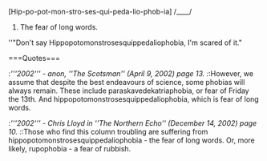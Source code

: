 [Hip-po-pot-mon-stro-ses-qui-peda-lio-phob-ia]
/____/

1) The fear of long words.

''"Don't say Hippopotomonstrosesquippedaliophobia, I'm scared of it."

===Quotes===

:*'''2002''' - anon, ''The Scotsman'' (April 9, 2002) page 13.
:*:However, we assume that despite the best endeavours of science, some phobias will always remain. These include paraskavedekatriaphobia, or fear of Friday the 13th. And hippopotomonstrosesquippedaliophobia, which is fear of long words. 

:*'''2002''' - Chris Lloyd in ''The Northern Echo'' (December 14, 2002) page 10.
:*:Those who find this column troubling are suffering from hippopotomonstrosesquippedaliophobia - the fear of long words. Or, more likely, rupophobia - a fear of rubbish.